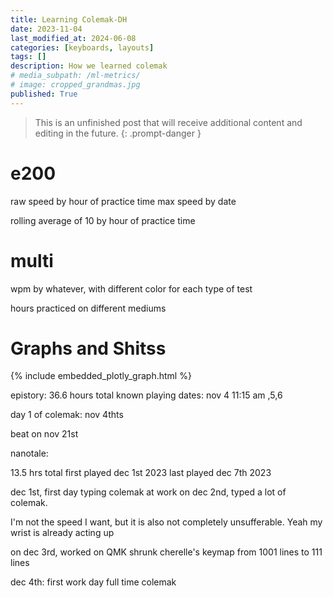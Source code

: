 ```yaml
---
title: Learning Colemak-DH
date: 2023-11-04
last_modified_at: 2024-06-08
categories: [keyboards, layouts]
tags: []
description: How we learned colemak
# media_subpath: /ml-metrics/
# image: cropped_grandmas.jpg
published: True
---
```


> This is an unfinished post that will receive additional content and editing in the future. 
{: .prompt-danger }

# e200

raw speed by hour of practice time
max speed by date


rolling average of 10 by hour of practice time

# multi

wpm by whatever, with different color for each type of test

hours practiced on different mediums

# Graphs and Shitss

{% include embedded_plotly_graph.html %}



epistory:
36.6 hours total
known playing dates: nov 4 11:15 am ,5,6

day 1 of colemak: nov 4thts

beat on nov 21st

nanotale:

13.5 hrs total
first played dec 1st 2023
last played dec 7th 2023


dec 1st, first day typing colemak at work
on dec 2nd, typed a lot of colemak.

I'm not the speed I want, but it is also not completely unsufferable. Yeah my wrist is already acting up

on dec 3rd, worked on QMK
shrunk cherelle's keymap from 1001 lines to 111 lines

dec 4th: first work day full time colemak
